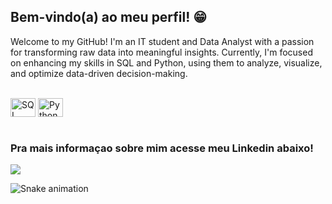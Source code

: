 ## Bem-vindo(a) ao meu perfil! 😁

 <div>
  <p>
   Welcome to my GitHub! I'm an IT student and Data Analyst with a passion for transforming raw data into meaningful insights. Currently, I'm focused on enhancing my skills in SQL and Python, using them to analyze, visualize, and optimize data-driven decision-making.
</div>
<div style="display: inline_block"><br>
  <img align="center" alt="SQL" height="30" width="40" src="https://raw.githubusercontent.com/marwin1991/profile-technology-icons/refs/heads/main/icons/mysql.png">
  <img align="center" alt="Python" height="30" width="40" src="https://raw.githubusercontent.com/marwin1991/profile-technology-icons/refs/heads/main/icons/python.png">
</div>
 
 <br>
 
  ### Pra mais informaçao sobre mim acesse meu Linkedin abaixo!
 
<div> 

  <a href= "https://www.linkedin.com/in/moliveirasantos/
  " target="_blank"><img src="https://img.shields.io/badge/-LinkedIn-%230077B5?style=for-the-badge&logo=linkedin&logoColor=white" target="_blank"></a> 
 
  ![Snake animation](https://github.com/devemdobro/devemdobro/blob/output/github-contribution-grid-snake.svg)

</div>
